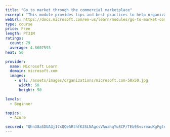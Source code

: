 ```yaml
---
title: "Go to market through the commercial marketplace"
excerpt: "This module provides tips and best practices to help organizations create their business plan for success in the commercial marketplace"
webUrl: https://docs.microsoft.com/en-us/learn/modules/go-to-market-commercial-marketplace/
type: course
price: Free
length: PT31M
ratings:
  count: 79
  average: 4.8607593
heat: 50

provider:
  name: Microsoft Learn
  domain: microsoft.com
  images:
    - url: /assets/images/organizations/microsoft.com-50x50.jpg
      width: 50
      height: 50

levels:
  - Beginner

topics:
  - Azure

secured: "Qhn38aSDUA3j17xQQeARthfK3SLNAgcsVAuahqYo8CP/TEb9SvsrmauKgFgte5yhRCXIqUqcxq4V20jSL3MMHzWtHHzd7z9yGgVT1cUWxfT3qJR4rDQ50sGkrzgJMbGf+JTEI93wOwP85CjoPLJ2f/wNkhUn6x82TbaBl0eK6YyWX20YczQNJjv2bX7FkPJwBdoMyMWmdfi/ZIVwgcJUn4m/CnHiwsAbPKJwSO8jDx2//FTs0Xy2QEAMbTfIWQOK00mdi89ZnIXqeXoFlFY+2mW8RSwhFOtXsOlL3vdg+OEO/kMm/r4fyzhzn2YxLNXXF4L2RSFkLNp5pzUrmw10g/dOeqEQr72UYPHsxgI9hZTHk9yYG98+S09EXa9foDw8PJRL+5oQ9qQHIZ4jGkBWUIKuPbydMaTZB9iGe7hv8Xg=;qw+Lp+kCN4saxDa4XmRAkQ=="
---
```


